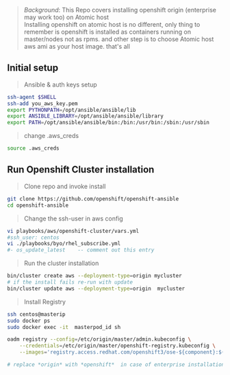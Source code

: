 > *Background*:  This Repo covers installing openshift origin (enterprise may work too) on Atomic host  
> Installing openshift on atomic host is no different, only thing to remember is openshift is installed as containers running on master/nodes not as rpms.   and other step is to choose Atomic host aws ami as your host image.  that's all


##  Initial setup

> Ansible & auth keys setup 

```sh
ssh-agent $SHELL
ssh-add you_aws_key.pem
export PYTHONPATH=/opt/ansible/ansible/lib
export ANSIBLE_LIBRARY=/opt/ansible/ansible/library
export PATH=/opt/ansible/ansible/bin:/bin:/usr/bin:/sbin:/usr/sbin
```

> change .aws_creds     

```sh
source .aws_creds
```



## Run Openshift Cluster installation

> Clone repo and invoke install  

```sh
git clone https://github.com/openshift/openshift-ansible
cd openshift-ansible
```
> Change the ssh-user in aws config  

```sh
vi playbooks/aws/openshift-cluster/vars.yml
#ssh_user: centos
vi ./playbooks/byo/rhel_subscribe.yml
#- os_update_latest    -- comment out this entry
```
> Run the cluster installation 

```sh
bin/cluster create aws --deployment-type=origin mycluster
# if the install fails re-run with update
bin/cluster update aws --deployment-type=origin  mycluster

```

> Install Registry  

```sh
ssh centos@masterip
sudo docker ps 
sudo docker exec -it  masterpod_id sh

oadm registry --config=/etc/origin/master/admin.kubeconfig \
    --credentials=/etc/origin/master/openshift-registry.kubeconfig \
    --images='registry.access.redhat.com/openshift3/ose-${component}:${version}' 

# replace *origin* with *openshift*  in case of enterprise installation

```


    


